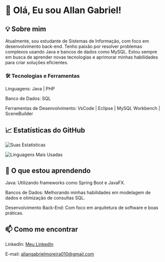 # 👋 Olá, Eu sou Allan Gabriel!

## 💡 Sobre mim

Atualmente, sou estudante de Sistemas de Informação, com foco em desenvolvimento back-end. Tenho paixão por resolver problemas complexos usando Java e bancos de dados como MySQL. Estou sempre em busca de aprender novas tecnologias e aprimorar minhas habilidades para criar soluções eficientes.

### 🛠️ Tecnologias e Ferramentas

Linguagens: Java | PHP

Banco de Dados: SQL

Ferramentas de Desenvolvimento: VsCode | Eclipse | MySQL Workbench | SceneBuilder

## 📈 Estatísticas do GitHub

![Suas Estatísticas](https://github-readme-stats.vercel.app/api?username=AllanGaBRs&show_icons=true&theme=radical)

![Linguagens Mais Usadas](https://github-readme-stats.vercel.app/api/top-langs/?username=AllanGaBRs&layout=compact&theme=radical)

## 🎯 O que estou aprendendo
Java: Utilizando frameworks como Spring Boot e JavaFX.

Bancos de Dados: Melhorando minhas habilidades em modelagem de dados e otimização de consultas SQL.

Desenvolvimento Back-End: Com foco em arquitetura de software e boas práticas.

## 📫 Como me encontrar

LinkedIn: [Meu LinkedIn](https://www.linkedin.com/in/allan-gabriel-moreira-da-silva-9090a9271/)

E-mail: allangabrielmoreira010@gmail.com

